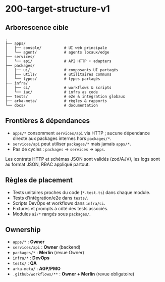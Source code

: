 # 200-target-structure-v1

## Arborescence cible

```text
.
├── apps/
│   ├── console/          # UI web principale
│   └── agent/            # agents locaux/edge
├── services/
│   └── api/              # API HTTP + adapters
├── packages/
│   ├── ui/               # composants UI partagés
│   ├── utils/            # utilitaires communs
│   └── types/            # types partagés
├── infra/
│   ├── ci/               # workflows & scripts
│   └── iac/              # infra as code
├── tests/                # e2e & intégration globaux
├── arka-meta/            # règles & rapports
└── docs/                 # documentation
```

## Frontières & dépendances

- `apps/*` consomment `services/api` via HTTP ; aucune dépendance directe aux packages internes hors `packages/*`.
- `services/api` peut utiliser `packages/*` mais jamais `apps/*`.
- Pas de cycles : `packages` → `services` → `apps`.

Les contrats HTTP et schémas JSON sont validés (zod/AJV), les logs sont au format JSON, RBAC appliqué partout.

## Règles de placement

- Tests unitaires proches du code (`*.test.ts`) dans chaque module.
- Tests d'intégration/e2e dans `tests/`.
- Scripts DevOps et workflows dans `infra/ci`.
- Fixtures et prompts à côté des tests associés.
- Modules `ai/*` rangés sous `packages/`.

## Ownership

- `apps/*` : **Owner**
- `services/api` : **Owner** (backend)
- `packages/*` : **Merlin** (revue Owner)
- `infra/*` : **DevOps**
- `tests/` : **QA**
- `arka-meta/` : **AGP/PMO**
- `.github/workflows/**` : **Owner + Merlin** (revue obligatoire)

